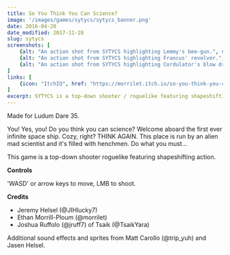 ```yaml
---
title: So You Think You Can Science?
image: '/images/games/sytycs/sytycs_banner.png'
date: 2016-04-20
date_modified: 2017-11-28 
slug: sytycs
screenshots: [
    {alt: "An action shot from SYTYCS highlighting Lemmy's bee-gun.", src: "/images/games/sytycs/sytycs_0.png"},
    {alt: "An action shot from SYTYCS highlighting Francus' revolver.", src: "/images/games/sytycs/sytycs_1.png"},
    {alt: "An action shot from SYTYCS highlighting Cordulator's blow dryer.", src: "/images/games/sytycs/sytycs_2.png"},
]
links: [
    {icon: "ItchIO", href: "https://morrilet.itch.io/so-you-think-you-can-science"},
]
excerpt: SYTYCS is a top-down shooter / roguelike featuring shapeshifting action. Made for Ludum Dare 35.
---
```


Made for Ludum Dare 35.

You! Yes, you! Do you think you can science? Welcome aboard the first ever infinite space ship. Cozy, right? THINK AGAIN. This place is run by an alien mad scientist and it's filled with henchmen. Do what you must...

This game is a top-down shooter roguelike featuring shapeshifting action.

**Controls** 

'WASD' or arrow keys to move, LMB to shoot.

**Credits** 

* Jeremy Helsel (@JIHlucky7)
* Ethan Morrill-Ploum (@morrilet) 
* Joshua Ruffolo (@jruff7) of Tsaik (@TsaikYara)

Additional sound effects and sprites from Matt Carollo (@trip_yuh) and Jasen Helsel.